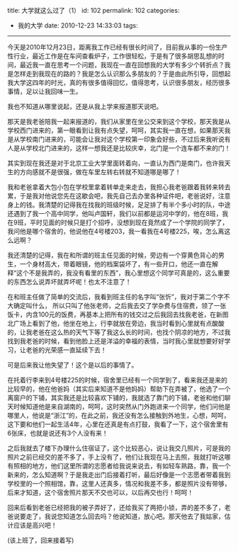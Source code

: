 title: 大学就这么过了（1）
id: 102
permalink: 102
categories:
  - 我的大学
date: 2010-12-23 14:33:03
tags:
---

今天是2010年12月23日，距离我工作已经有很长时间了，目前我从事的一份生产性行业，最近工作是在车间查看炉子，工作很轻松，于是有了很多胡思乱想的时间，最近我一直在思考一个问题，我现在一直在回想我的大学有多少个转折点？我是怎样走到我现在的路的？我是怎么认识那么多朋友的？于是由此所引导，回想起我大学这四年的时光，真的有很多值得回忆，值得思考，认识很多朋友，经历很多事情，足以让我回味一生。

 我也不知道从哪里说起，还是从我上学来报道那天说吧。

 那天是我老爸陪我一起来报道的，我们从家里在坐公交来到这个学校，那天我是从学校西门进来的，第一眼看到让我有点失望，呵呵，其实我一直在想，如果那天我是从学校南门进来的，可能会让我对这个学校第一印象会好些，不过后来我听说有人是从学校北门进来的，这样一想我还是比较庆幸，北门是一个连车都不来的门！

 其实到现在我还是对于北京工业大学里面转着向，一直认为西门是南门，也许我天生的方向感就不是很强，做在车里左转右转就不知道哪是哪了！

 我和老爸拿着大包小包在学校里拿着转单走来走去，我担心我老爸跟着我转来转去累，于是我对他说您先在这歇会吧，我先自己去办里各种证件吧，老爸说好，注意身上的钱。我清楚的记得我在找我的班级时候，足足排了有半个多小时的队，中途还遇到了我一个高中同学，他叫卢国轩，我们以前都是运河中学的，他在8班，我在9班，平时见面的时候只是打个招呼，没想到现在竟然成了一个学院的同学了，我问他是哪个宿舍的，他说他在4号楼203，我一看我在4号楼225，唉，怎么离这么远啊？

 我还清楚的记得，<!-- more -->我在和所谓的班主任见面的时候，旁边有一个穿黄色背心的男生，一个身材高大，带着眼镜，他的档案袋坏了，有一些开口，他还一直在解释“这个不是我弄的，我没有看里的东西”，我心里想这个同学可真是的，这么重要的东西怎么说弄坏就弄坏呢！也太不注意了！

 在和班主任做了简单的交流后，我看到班主任的名字叫“张忻”，我对于第二个字不大确定叫什么， 所以只叫了他张老师，之后我去交了学杂费与住宿费，领了一张饭卡，内含100元的饭费，再基本上把所有的钱交过之后我回去找我老爸，在新图北广场上看到了他，他坐在地上，行李就放在旁边，我当时看到心里就有点酸酸的，让我老爸在这么热的天气下等了我这么长的时间，也找个阴凉的地方，不过我找到我老爸的时候，看到他脸上还是洋溢的幸福的表情，当时我心里就想要好好学习，让老爸的光荣感一直延续下去！

 可是后来我让他失望了！这个是以后的事情了。

 在托着行李来到4号楼225的时候，宿舍里已经有一个同学到了，看来我还是来的比较早的，他在他爸妈（其实后来知道不是他妈妈）帮助下在弄被了，他选了一个离窗户的下铺，其实我还是比较喜欢下铺的，我就选了靠门的下铺，老爸和他们聊天时候知道他是来自湖南的，呵呵，这时突然从门外跑进来一个同学，他们问他是哪里人，他说是“浙江”的，在此之前，我还没有怎么接触到外地生，心想，呵呵，这下要和他们一起生活4年，心里在还真是有点打鼓，我看了一下，这个宿舍里有6张床，也就是说还有3个人没有来！

 之后我就去了楼下办理什么住宿证了，这个比较恶心，说让我交几照片，可是我的照片之前已经交的差不多了，手上没有了，他们让我现在马上去照，我就打听这哪有照相的地方，他们这里所谓的志愿者给我说来说去，有如轻车熟路，靠，我一个新来的，怎么知道啊？于是我走出门后接着打听，最后好像是一个志愿者带着我到学校里的一个照相馆，靠，这里人还真多，情况和我差不多，都是照片没有带够，后来才知道，这个宿舍照片那天不交也可以，以后再交也行！呵呵！

 回来后看到老爸已经把我的被子弄好了，还给我买了两把小锁，弄的差不多了，老爸说要走了，我说您知道怎么回去吗？他说知道，放心吧。那天他去了我姑家，估计应该是高兴吧！

 (该上班了，回来接着写)